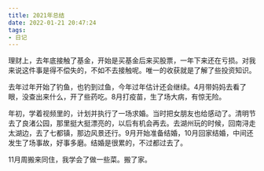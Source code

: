 ```yaml
---
title: 2021年总结
date: 2022-01-21 20:47:24
tags:
- 日记
---
```


理财上，去年底接触了基金，开始是买基金后来买股票，一年下来还在亏损。对我来说这件事是得不偿失的，不如不去接触呢。唯一的收获就是了解了些投资知识。

去年过年开始了钓鱼，也钓到过鱼，今年过年估计还会继续。4月带妈妈去看了眼，没查出来什么，开了些药吃。8月打疫苗，生了场大病，有惊无险。

年初，学着视频里的，计划并执行了一场求婚。当时把女朋友也给感动了。清明节去了良渚公园，那里挺大挺漂亮的，以后有机会再去。去湖州玩的时候，回南浔走太湖边，去了七都镇，那边风景还行。9月开始准备结婚，10月回家结婚，中间还发生了场事故，好事多磨。结婚是很累的，不过都过去了。

11月周搬来同住，我学会了做一些菜。搬了家。
